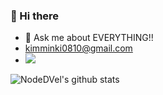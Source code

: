 
### 👋 Hi there

- 💬 Ask me about EVERYTHING!!
- kimminki0810@gmail.com 
- ![](https://komarev.com/ghpvc/?username=your-github-username&color=blue) 

![NodeDVel's github stats](https://github-readme-stats.vercel.app/api?username=NodeDVel&show_icons=true&theme=radical)


<!--
**NodeDVel/NodeDVel** is a ✨ _special_ ✨ repository because its `README.md` (this file) appears on your GitHub profile.

Here are some ideas to get you started:

- 🔭 I’m currently working on ...
- 🌱 I’m currently learning ...
- 👯 I’m looking to collaborate on ...
- 🤔 I’m looking for help with ...a
- 💬 Ask me about ...
- 📫 How to reach me: ...
- 😄 Pronouns: ...
- ⚡ Fun fact: ...
-->
